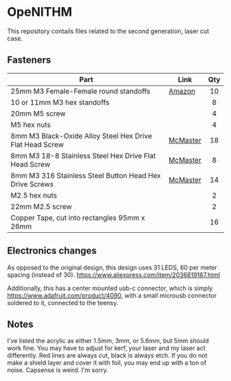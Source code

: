 # OpeNITHM

This repository contails files related to the second generation, laser cut case.

## Fasteners

| Part | Link                                    | Qty |
| --- | --- | :---:|
| 25mm M3 Female-Female round standoffs | [Amazon][1]                                     | 10  |
| 10 or 11mm M3 hex standoffs      |                                          | 8   |
| 20mm M5 screw      |      | 4 |
| M5 hex nuts    |    | 4 |
| 8mm M3 Black-Oxide Alloy Steel Hex Drive Flat Head Screw | [McMaster][2] | 18 |
| 8mm M3 18-8 Stainless Steel Hex Drive Flat Head Screw | [McMaster][3] | 8 |
| 8mm M3 316 Stainless Steel Button Head Hex Drive Screws | [McMaster][4] | 14 |
| M2.5 hex nuts ||2|
| 22mm M2.5 screw ||2|
| Copper Tape, cut into rectangles 95mm x 26mm     |                          | 16  |


[1]: https://www.amazon.com/HobbyPark-Aluminum-M3x25mm-Standoff-Female-Female/dp/B071K6GJYG/
[2]: https://www.mcmaster.com/91294A128
[3]: https://www.mcmaster.com/92125A128
[4]: https://www.mcmaster.com/94500A222

## Electronics changes

As opposed to the original design, this design uses 31 LEDS, 60 per meter spacing (instead of 30). https://www.aliexpress.com/item/2036819167.html

Additionally, this has a center mounted usb-c connector, which is simply https://www.adafruit.com/product/4090, with a small microusb connector soldered to it, connected to the teensy.

## Notes

I've listed the acrylic as either 1.5mm, 3mm, or 5.6mm, but 5mm should work fine.
You may have to adjust for kerf, your laser and my laser act differently.
Red lines are always cut, black is always etch.
If you do not make a shield layer and cover it with foil, you may end up with a ton of noise. Capsense is weird. I'm sorry.
